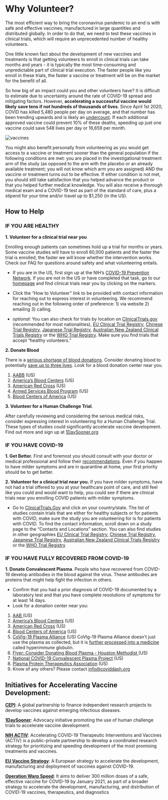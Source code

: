 # Why Volunteer?

The most efficient way to bring the coronavirus pandemic to an end is with safe and effective vaccines, manufactured in large quantities and distributed globally. In order to do that, we need to test these vaccines in clinical trials, which will require an unprecedented number of healthy volunteers.

One little known fact about the development of new vaccines and treatments is that getting volunteers to enroll in clinical trials can take months and years - it is typically the most time-consuming and unpredictable part of clinical trial execution. The faster people like you enroll in these trials, the faster a vaccine or treatment will be on the market for the benefit of all.

So how big of an impact could you and other volunteers have? It is difficult to estimate due to uncertainty around the rate of COVID-19 spread and mitigating factors. However, **accelerating a successful vaccine would likely** **save tens if not hundreds of thousands of lives**. Since April 1st 2020, COVID has killed 5,480 people per day on average, and that number has been trending upwards and is likely an [undercount](https://jamanetwork.com/journals/jama/fullarticle/2768086). If each additional approved vaccine could prevent 10% of these deaths, speeding up just one vaccine could save 548 lives per day or 16,659 per month.

![vaccines](https://user-images.githubusercontent.com/74199077/99320055-bc750f80-2838-11eb-8032-10ca6dd48a88.png)

You might also benefit personally from volunteering as you would get access to a vaccine or treatment sooner than the general population if the following conditions are met: you are placed in the investigational treatment arm of the study (as opposed to the arm with the placebo or an already available treatment; you will not know which arm you are assigned) AND the vaccine or treatment turns out to be effective. If either condition is not met, you should still take satisfaction that you helped advance the product or that you helped further medical knowledge. You will also receive a thorough medical exam and a COVID-19 test as part of the standard of care, plus a stipend for your time and/or travel up to \$1,250 (in the US).

## How to Help

### IF YOU ARE HEALTHY

**1. Volunteer for a clinical trial near you**

Enrolling enough patients can sometimes hold up a trial for months or years. Some vaccine studies will have to enroll 60,000 patients and the faster the trial is enrolled, the faster we will know whether the intervention works. Check our FAQ for questions around safety and what volunteering entails.

- If you are in the US, first sign up at the NIH’s [COVID-19 Prevention Network](https://www.coronaviruspreventionnetwork.org/). If you are not in the US or have completed that task, go to our [homepage](https://coviddash.org/) and find clinical trials near you by clicking on the markers.

- Click the “How to Volunteer” link to be provided with contact information for reaching out to express interest in volunteering. We recommend reaching out in the following order of preference: 1) via website 2) emailing 3) calling.

- _optional_: You can also check for trials by location on [ClinicalTrials.gov](https://www.clinicaltrials.gov/ct2/results/map?recrs=a&cond=coronavirus+OR+corona+OR+covid+OR+sars+OR+acute+respiratory+OR+ards+OR+pneumonia&hlth=Y&map=) (recommended for most nationalities), [EU Clinical Trial Registry](https://www.clinicaltrialsregister.eu/ctr-search/search?query=coronavirus+OR+corona+OR+covid+OR+sars+OR+acute+respiratory+OR+ards+OR+pneumonia&status=ongoing), [Chinese Trial Registry](http://www.chictr.org.cn/enindex.aspx), [Japanese Trial Registry](https://jrct.niph.go.jp/), [Australian New Zealand Clinical Trials Registry](https://anzctr.org.au/TrialSearch.aspx#&&conditionCode=&dateOfRegistrationFrom=&interventionDescription=&interventionCodeOperator=OR&primarySponsorType=&gender=&distance=&postcode=&pageSize=20&ageGroup=&recruitmentCountryOperator=OR&recruitmentRegion=&ethicsReview=&countryOfRecruitment=Australia%7cNew+Zealand&registry=&searchTxt=COVID+19+OR+%22SARS-CoV2%22+OR+%222019-nCoV%22&studyType=&allocationToIntervention=&dateOfRegistrationTo=&recruitmentStatus=&interventionCode=&healthCondition=&healthyVolunteers=&page=1&conditionCategory=&fundingSource=&trialStartDateTo=&trialStartDateFrom=&phase=) or the [WHO Trial Registry](https://www.clinicaltrials.gov/ct2/who_table). Make sure you find trials that accept “healthy volunteers.”

**2. Donate Blood**

There is a [serious shortage of blood donations](https://whyy.org/articles/how-covid-19-led-to-a-blood-shortage-and-why-thats-troubling/). Consider donating blood to potentially [save up to three lives](https://www.fda.gov/emergency-preparedness-and-response/coronavirus-disease-2019-covid-19/donate-covid-19-plasma). Look for a blood donation center near you.

1. [AABB](http://www.aabb.org/tm/donation/Pages/Blood-Bank-Locator.aspx) (US)
2. [America’s Blood Centers](http://www.americasblood.org/) (US)
3. [American Red Cross](https://www.redcrossblood.org/) (US)
4. [Armed Services Blood Program](https://www.militarydonor.com/) (US)
5. [Blood Centers of America](http://bca.coop/) (US)

**3. Volunteer for a Human Challenge Trial**.

After carefully reviewing and considering the serious medical risks, consider expressing interest in volunteering for a Human Challenge Trial. These types of studies could significantly accelerate vaccine development. Find out more and sign up at [1DaySooner.org](https://1daysooner.org/)

### IF YOU HAVE COVID-19

**1. Get Better.**
First and foremost you should consult with your doctor or medical professional and follow their [recommendations](https://www.covid19treatmentguidelines.nih.gov/overview/management-of-covid-19/). Even if you happen to have milder symptoms and are in quarantine at home, your first priority should be to get better.

**2. Volunteer for a clinical trial near you.**
If you have milder symptoms, have not had a trial offered to you at your healthcare point of care, and still feel like you could and would want to help, you could see if there are clinical trials near you enrolling COVID patients with milder symptoms.

- Go to [ClinicalTrials.Gov](https://www.clinicaltrials.gov/ct2/results/map?recrs=a&cond=coronavirus+OR+corona+OR+covid+OR+sars+OR+acute+respiratory+OR+ards+OR+pneumonia&map=) and click on your country/state. The list of studies contain trials that are either for healthy subjects or for patients with COVID, make sure the study you are volunteering for is for patients with COVID. To find the contact information, scroll down on a study page to the “Contacts and Locations” section. You can also find studies in other geographies [EU Clinical Trial Registry](https://www.clinicaltrialsregister.eu/ctr-search/search?query=coronavirus+OR+corona+OR+covid+OR+sars+OR+acute+respiratory+OR+ards+OR+pneumonia&status=ongoing), [Chinese Trial Registry](http://www.chictr.org.cn/enindex.aspx), [Japanese Trial Registry](https://jrct.niph.go.jp/), [Australian New Zealand Clinical Trials Registry](https://anzctr.org.au/TrialSearch.aspx#&&conditionCode=&dateOfRegistrationFrom=&interventionDescription=&interventionCodeOperator=OR&primarySponsorType=&gender=&distance=&postcode=&pageSize=20&ageGroup=&recruitmentCountryOperator=OR&recruitmentRegion=&ethicsReview=&countryOfRecruitment=Australia%7cNew+Zealand&registry=&searchTxt=COVID+19+OR+%22SARS-CoV2%22+OR+%222019-nCoV%22&studyType=&allocationToIntervention=&dateOfRegistrationTo=&recruitmentStatus=&interventionCode=&healthCondition=&healthyVolunteers=&page=1&conditionCategory=&fundingSource=&trialStartDateTo=&trialStartDateFrom=&phase=) or the [WHO Trial Registry](https://www.clinicaltrials.gov/ct2/who_table)

### IF YOU HAVE FULLY RECOVERED FROM COVID-19

**1. Donate Convalescent Plasma**.
People who have recovered from COVID-19 develop antibodies in the blood against the virus. These antibodies are proteins that might help fight the infection in others.

- Confirm that you had a prior diagnosis of COVID-19 documented by a laboratory test and that you have complete resolutions of symptoms for at least 14 days.
- Look for a donation center near you:

1. [AAB ](https://covidplasma.org/)(US)
2. [America’s Blood Centers](http://www.americasblood.org/) (US)
3. [American Red Cross](https://www.redcrossblood.org/donate-blood/dlp/plasma-donations-from-recovered-covid-19-patients.html) (US)
4. [Blood Centers of America](http://bca.coop/) (US)
5. [CoVIg-19 Plasma Alliance](https://www.covig-19plasmaalliance.org/en-us#info) (US) CoVIg-19 Plasma Alliance doesn't just use the plasma as collected, but it is [further processed into a medicine](https://www.covig-19plasmaalliance.org/en-us#comparison) called hyperimmune globulin.
6. [Flyer: Consider Donating Blood Plasma - Houston Methodist ](https://www.houstonmethodist.org/-/media/pdf/for-patients/Coronavirus/Blood-Plasma-Donation-Flyer_final.ashx)(US)
7. [National COVID-19 Convalescent Plasma Project](https://ccpp19.org/) (US)
8. [Plasma Protein Therapeutics Association](https://www.donatingplasma.org/) (US)
9. Know of any others? Please contact info@coviddash.org

## Initiatives for Accelerating Vaccine Development:

**[CEPI](https://cepi.net/)**: A global partnership to finance independent research projects to develop vaccines against emerging infectious diseases.

**[1DaySooner](https://1daysooner.org/)**: Advocacy initiative promoting the use of human challenge trials to accelerate vaccine development.

**[NIH ACTIV](https://www.nih.gov/research-training/medical-research-initiatives/activ)**: Accelerating COVID-19 Therapeutic Interventions and Vaccines (ACTIV) is a public-private partnership to develop a coordinated research strategy for prioritizing and speeding development of the most promising treatments and vaccines.

**[EU Vaccine Strategy](https://ec.europa.eu/commission/presscorner/detail/en/ip_20_1103)**: A European strategy to accelerate the development, manufacturing and deployment of vaccines against COVID-19.

**[Operation Warp Speed](https://www.hhs.gov/about/news/2020/06/16/fact-sheet-explaining-operation-warp-speed.html)**: It aims to deliver 300 million doses of a safe, effective vaccine for COVID-19 by January 2021, as part of a broader strategy to accelerate the development, manufacturing, and distribution of COVID-19 vaccines, therapeutics, and diagnostics
